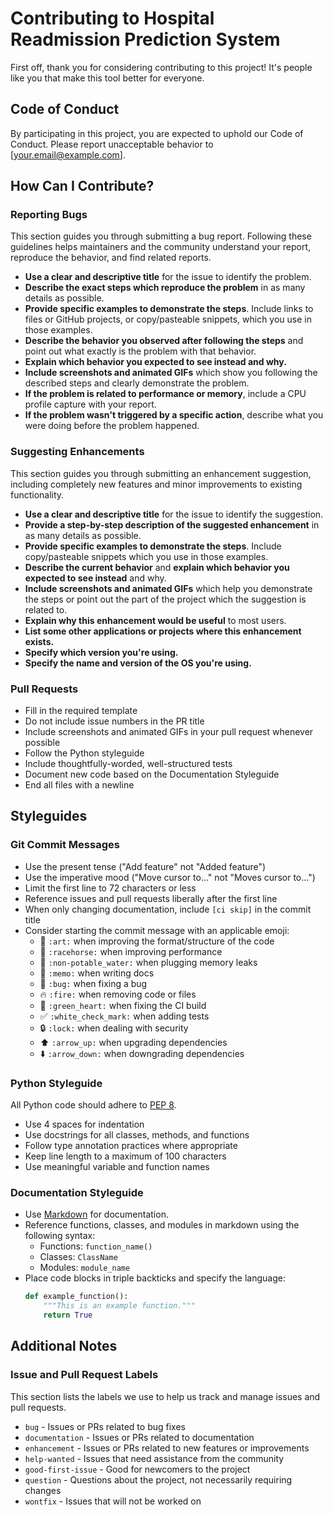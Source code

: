 # Contributing to Hospital Readmission Prediction System

First off, thank you for considering contributing to this project! It's people like you that make this tool better for everyone.

## Code of Conduct

By participating in this project, you are expected to uphold our Code of Conduct. Please report unacceptable behavior to [your.email@example.com].

## How Can I Contribute?

### Reporting Bugs

This section guides you through submitting a bug report. Following these guidelines helps maintainers and the community understand your report, reproduce the behavior, and find related reports.

- **Use a clear and descriptive title** for the issue to identify the problem.
- **Describe the exact steps which reproduce the problem** in as many details as possible.
- **Provide specific examples to demonstrate the steps**. Include links to files or GitHub projects, or copy/pasteable snippets, which you use in those examples.
- **Describe the behavior you observed after following the steps** and point out what exactly is the problem with that behavior.
- **Explain which behavior you expected to see instead and why.**
- **Include screenshots and animated GIFs** which show you following the described steps and clearly demonstrate the problem.
- **If the problem is related to performance or memory**, include a CPU profile capture with your report.
- **If the problem wasn't triggered by a specific action**, describe what you were doing before the problem happened.

### Suggesting Enhancements

This section guides you through submitting an enhancement suggestion, including completely new features and minor improvements to existing functionality.

- **Use a clear and descriptive title** for the issue to identify the suggestion.
- **Provide a step-by-step description of the suggested enhancement** in as many details as possible.
- **Provide specific examples to demonstrate the steps**. Include copy/pasteable snippets which you use in those examples.
- **Describe the current behavior** and **explain which behavior you expected to see instead** and why.
- **Include screenshots and animated GIFs** which help you demonstrate the steps or point out the part of the project which the suggestion is related to.
- **Explain why this enhancement would be useful** to most users.
- **List some other applications or projects where this enhancement exists.**
- **Specify which version you're using.**
- **Specify the name and version of the OS you're using.**

### Pull Requests

- Fill in the required template
- Do not include issue numbers in the PR title
- Include screenshots and animated GIFs in your pull request whenever possible
- Follow the Python styleguide
- Include thoughtfully-worded, well-structured tests
- Document new code based on the Documentation Styleguide
- End all files with a newline

## Styleguides

### Git Commit Messages

- Use the present tense ("Add feature" not "Added feature")
- Use the imperative mood ("Move cursor to..." not "Moves cursor to...")
- Limit the first line to 72 characters or less
- Reference issues and pull requests liberally after the first line
- When only changing documentation, include `[ci skip]` in the commit title
- Consider starting the commit message with an applicable emoji:
    - 🎨 `:art:` when improving the format/structure of the code
    - 🐎 `:racehorse:` when improving performance
    - 🚱 `:non-potable_water:` when plugging memory leaks
    - 📝 `:memo:` when writing docs
    - 🐛 `:bug:` when fixing a bug
    - 🔥 `:fire:` when removing code or files
    - 💚 `:green_heart:` when fixing the CI build
    - ✅ `:white_check_mark:` when adding tests
    - 🔒 `:lock:` when dealing with security
    - ⬆️ `:arrow_up:` when upgrading dependencies
    - ⬇️ `:arrow_down:` when downgrading dependencies

### Python Styleguide

All Python code should adhere to [PEP 8](https://www.python.org/dev/peps/pep-0008/).

- Use 4 spaces for indentation
- Use docstrings for all classes, methods, and functions
- Follow type annotation practices where appropriate
- Keep line length to a maximum of 100 characters
- Use meaningful variable and function names

### Documentation Styleguide

- Use [Markdown](https://daringfireball.net/projects/markdown) for documentation.
- Reference functions, classes, and modules in markdown using the following syntax:
    - Functions: `function_name()`
    - Classes: `ClassName`
    - Modules: `module_name`
- Place code blocks in triple backticks and specify the language:
  ```python
  def example_function():
      """This is an example function."""
      return True
  ```

## Additional Notes

### Issue and Pull Request Labels

This section lists the labels we use to help us track and manage issues and pull requests.

* `bug` - Issues or PRs related to bug fixes
* `documentation` - Issues or PRs related to documentation
* `enhancement` - Issues or PRs related to new features or improvements
* `help-wanted` - Issues that need assistance from the community
* `good-first-issue` - Good for newcomers to the project
* `question` - Questions about the project, not necessarily requiring changes
* `wontfix` - Issues that will not be worked on
